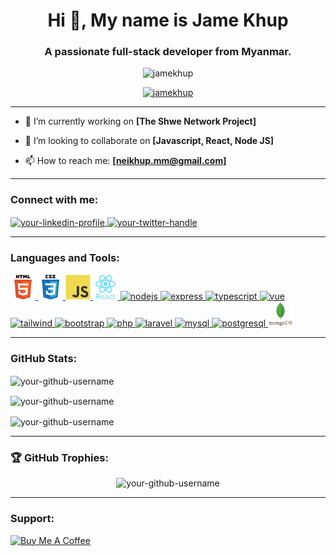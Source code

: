 <!-- HEADER: Welcome message and short intro -->
<h1 align="center">Hi 👋, My name is Jame Khup</h1>
<h3 align="center">A passionate full-stack developer from Myanmar.</h3>

<p align="center">
  <img src="https://komarev.com/ghpvc/?username=jamekhup&label=Profile%20views&color=0e75b6&style=flat" alt="jamekhup" />
</p>

<p align="center">
  <a href="https://github.com/ryo-ma/github-profile-trophy">
    <img src="https://github-profile-trophy.vercel.app/?username=jamekhup" alt="jamekhup" />
  </a>
</p>

---

<!-- ABOUT ME Section -->
- 🔭 I’m currently working on **[The Shwe Network Project]**

- 👯 I’m looking to collaborate on **[Javascript, React, Node JS]**

- 📫 How to reach me: **[neikhup.mm@gmail.com]**

---

<!-- CONNECT WITH ME: Add buttons for social links -->
<h3 align="left">Connect with me:</h3>
<p align="left">
  <a href="https://www.linkedin.com/in/jame-khup/" target="blank">
    <img align="center" src="https://content.linkedin.com/content/dam/me/business/en-us/amp/brand-site/v2/bg/LI-Bug.svg.original.svg" alt="your-linkedin-profile" height="30" width="40" />
  </a>
  <a href="https://wa.me/+959956294438" target="blank">
    <img align="center" src="https://web.whatsapp.com/favicon-64x64.ico" alt="your-twitter-handle" height="30" width="30" />
  </a>
</p>

---

<!-- Languages, tools, and technologies you use -->
<h3 align="left">Languages and Tools:</h3>
<p align="left">
  <a href="https://www.w3.org/html/" target="_blank"> 
    <img src="https://raw.githubusercontent.com/devicons/devicon/master/icons/html5/html5-original-wordmark.svg" alt="html5" width="40" height="40"/> 
  </a>
  <a href="https://www.w3schools.com/css/" target="_blank"> 
    <img src="https://raw.githubusercontent.com/devicons/devicon/master/icons/css3/css3-original-wordmark.svg" alt="css3" width="40" height="40"/> 
  </a>
  <a href="https://developer.mozilla.org/en-US/docs/Web/JavaScript" target="_blank"> 
    <img src="https://raw.githubusercontent.com/devicons/devicon/master/icons/javascript/javascript-original.svg" alt="javascript" width="40" height="40"/> 
  </a>
  <a href="https://reactjs.org/" target="_blank"> 
    <img src="https://raw.githubusercontent.com/devicons/devicon/master/icons/react/react-original-wordmark.svg" alt="react" width="40" height="40"/> 
  </a>
  <a href="https://nodejs.org" target="_blank"> 
    <img src="https://nodejs.org/static/logos/nodejsStackedLight.svg" alt="nodejs" width="80" height="40"/> 
  </a>
  <a href="https://expressjs.com" target="_blank"> 
    <img src="https://ajeetchaulagain.com/static/7cb4af597964b0911fe71cb2f8148d64/87351/express-js.png" alt="express" width="40" height="40"/> 
  </a>
  <a href="https://www.typescriptlang.org/" target="_blank"> 
    <img src="https://cdn.worldvectorlogo.com/logos/typescript.svg" alt="typescript" width="40" height="40"/> 
  </a>

  <a href="https://vuejs.org/" target="_blank"> 
    <img src="https://upload.wikimedia.org/wikipedia/commons/thumb/9/95/Vue.js_Logo_2.svg/512px-Vue.js_Logo_2.svg.png" alt="vue" width="40" height="40"/> 
  </a>
  
   <a href="https://tailwindcss.com/" target="_blank"> 
    <img src="https://upload.wikimedia.org/wikipedia/commons/thumb/d/d5/Tailwind_CSS_Logo.svg/512px-Tailwind_CSS_Logo.svg.png?20230715030042" alt="tailwind" width="40" height="30"/> 
  </a>
   <a href="https://getbootstrap.com/" target="_blank"> 
    <img src="https://getbootstrap.com/docs/5.3/assets/brand/bootstrap-logo-shadow.png" alt="bootstrap" width="42" height="40"/> 
  </a>
  
  <a href="https://www.php.net" target="_blank"> 
    <img src="https://www.php.net//images/logos/new-php-logo.svg" alt="php" width="60" height="40"/> 
  </a>

  <a href="https://www.laravel.com" target="_blank"> 
    <img src="https://laravel.com/img/logomark.min.svg" alt="laravel" width="40" height="40"/> 
  </a>

  <a href="https://www.mysql.com" target="_blank"> 
    <img src="https://www.mysql.com/common/logos/logo-mysql-170x115.png" alt="mysql" width="60" height="40"/> 
  </a>

  <a href="https://www.postgresql.org/" target="_blank"> 
    <img src="https://www.svgrepo.com/show/303301/postgresql-logo.svg" alt="postgresql" width="40" height="40"/> 
  </a>

  <a href="https://www.mongodb.com/" target="_blank"> 
    <img src="https://raw.githubusercontent.com/devicons/devicon/master/icons/mongodb/mongodb-original-wordmark.svg" alt="mongodb" width="40" height="40"/> 
  </a>
  <!-- Add more icons for your skills here -->
</p>

---

<!-- GITHUB STATS: Show dynamic GitHub stats like contributions and languages -->
<h3 align="left">GitHub Stats:</h3>
<p>
  <img align="center" src="https://github-readme-stats.vercel.app/api?username=your-github-username&show_icons=true&theme=dark&locale=en" alt="your-github-username" />
</p>

<p>
  <img align="center" src="https://github-readme-streak-stats.herokuapp.com/?user=your-github-username&theme=dark" alt="your-github-username" />
</p>

<p>
  <img align="center" src="https://github-readme-stats.vercel.app/api/top-langs?username=your-github-username&show_icons=true&locale=en&layout=compact&theme=dark" alt="your-github-username" />
</p>

---

<!-- TROPHIES: Showcase GitHub achievements -->
<h3 align="left">🏆 GitHub Trophies:</h3>
<p align="center">
  <img src="https://github-profile-trophy.vercel.app/?username=your-github-username&theme=onedark" alt="your-github-username" />
</p>

---

<!-- Support section (optional) -->
<h3 align="left">Support:</h3>
<p>
  <a href="https://www.buymeacoffee.com/your-username" target="_blank">
    <img src="https://cdn.buymeacoffee.com/buttons/v2/default-yellow.png" alt="Buy Me A Coffee" width="150" />
  </a>
</p>


<!--
**Jamekhup/Jamekhup** is a ✨ _special_ ✨ repository because its `README.md` (this file) appears on your GitHub profile.

Here are some ideas to get you started:

- 🔭 I’m currently working on ...
- 🌱 I’m currently learning ...
- 👯 I’m looking to collaborate on ...
- 🤔 I’m looking for help with ...
- 💬 Ask me about ...
- 📫 How to reach me: ...
- 😄 Pronouns: ...
- ⚡ Fun fact: ...
-->
